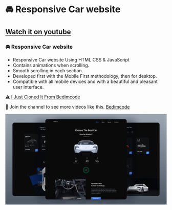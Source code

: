 # 🚘 Responsive Car website
## [Watch it on youtube](https://youtu.be/bDngcOQ8Img)
### 🚘 Responsive Car website

- Responsive Car website Using HTML CSS & JavaScript
- Contains animations when scrolling.
- Smooth scrolling in each section.
- Developed first with the Mobile First methodology, then for desktop.
- Compatible with all mobile devices and with a beautiful and pleasant user interface.

:warning: [I Just Cloned It From Bedimcode](https://www.youtube.com/c/Bedimcode)

💙 Join the channel to see more videos like this. [Bedimcode](https://www.youtube.com/c/Bedimcode)

![preview img](assets/res/preview.png)
